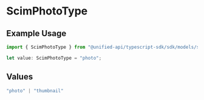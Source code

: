 # ScimPhotoType

## Example Usage

```typescript
import { ScimPhotoType } from "@unified-api/typescript-sdk/sdk/models/shared";

let value: ScimPhotoType = "photo";
```

## Values

```typescript
"photo" | "thumbnail"
```